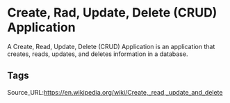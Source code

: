 # Create, Rad, Update, Delete (CRUD) Application
A Create, Read, Update, Delete (CRUD) Application is an application that creates, reads, updates, and deletes information in a database.
## Tags
Source_URL:https://en.wikipedia.org/wiki/Create,_read,_update_and_delete
